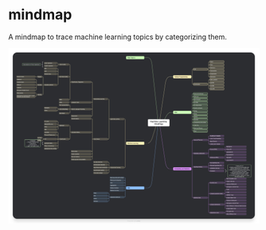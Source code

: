 # mindmap
A mindmap to trace machine learning topics by categorizing them.

![Mindmap](mindmap.jpg)
